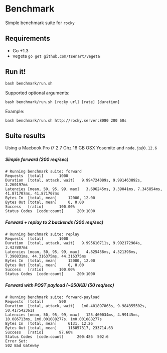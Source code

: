# Benchmark

Simple benchmark suite for `rocky`

## Requirements

- Go +1.3
- vegeta `go get github.com/tsenart/vegeta`

## Run it!

```
bash benchmark/run.sh
```

Supported optional arguments:
```
bash benchmark/run.sh [rocky url] [rate] [duration]
```

Example:
```
bash benchmark/run.sh http://rocky.server:8080 200 60s
```

## Suite results

Using a Macbook Pro i7 2.7 Ghz 16 GB OSX Yosemite and `node.js@0.12.6`

##### Simple forward (200 req/sec)
```
# Running benchmark suite: forward
Requests  [total]       1000
Duration  [total, attack, wait]   9.994724089s, 9.991463892s, 3.260197ms
Latencies [mean, 50, 95, 99, max]   3.696245ms, 3.39041ms, 7.345854ms, 41.871707ms, 41.871707ms
Bytes In  [total, mean]     12000, 12.00
Bytes Out [total, mean]     0, 0.00
Success   [ratio]       100.00%
Status Codes  [code:count]      200:1000
```

##### Forward + replay to 2 backends (200 req/sec)
```
# Running benchmark suite: replay
Requests  [total]       1000
Duration  [total, attack, wait]   9.995610711s, 9.992172904s, 3.437807ms
Latencies [mean, 50, 95, 99, max]   4.825458ms, 4.321398ms, 7.390831ms, 44.316375ms, 44.316375ms
Bytes In  [total, mean]     12000, 12.00
Bytes Out [total, mean]     0, 0.00
Success   [ratio]       100.00%
Status Codes  [code:count]      200:1000
```

##### Forward with POST payload (~250KB) (50 req/sec)
```
# Running benchmark suite: forward-payload
Requests  [total]       500
Duration  [total, attack, wait]   1m0.401897863s, 9.984355502s, 50.417542361s
Latencies [mean, 50, 95, 99, max]   125.460034ms, 4.99145ms, 10.086713ms, 1m0.001088277s, 1m0.001088277s
Bytes In  [total, mean]     6131, 12.26
Bytes Out [total, mean]     116857317, 233714.63
Success   [ratio]       97.60%
Status Codes  [code:count]      200:486  502:6
Error Set:
502 Bad Gateway
```
